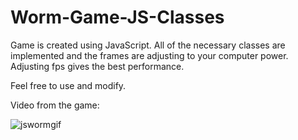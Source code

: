# Worm-Game-JS-Classes

Game is created using JavaScript. 
All of the necessary classes are implemented and the frames are adjusting to your computer power.                                                                       
Adjusting fps gives the best performance.


Feel free to use and modify.

Video from the game:

![jswormgif](https://user-images.githubusercontent.com/34660974/174149985-f7e51e32-392f-4f93-9f5b-8936944aea06.gif)
